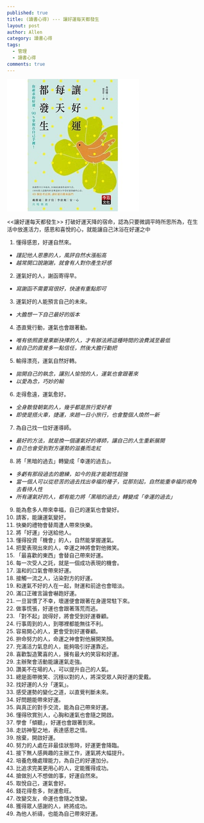 ```yaml
---
published: true
title: (讀書心得) --- 讓好運每天都發生
layout: post
author: Allen
category: 讀書心得
tags: 
  - 管理
  - 讀書心得
comments: true
---
```


![book](/images/blog/20191001/20191001-000.jpg)

<<讓好運每天都發生>>  打破好運天降的宿命，認為只要微調平時所思所為，在生活中放進活力，感恩和喜悅的心，就能讓自己沐浴在好運之中


1. 懂得感恩，好運自然來。
  - *謹記他人恩惠的人，風評自然水漲船高*
  - *越常開口說謝謝，就會有人對你產生好感*
2. 運氣好的人，謝函寄得早。
  - *寫謝函不需要寫很好，快速有重點即可*
3. 運氣好的人能預言自己的未來。
  - *大膽想一下自己最好的版本*
4. 憑直覺行動，運氣也會跟著動。
  - *唯有依照直覺果斷抉擇的人，才有辦法將這種時間的浪費減至最低*
  - *給自己的直覺多一點信任，然後大膽行動把*
5. 輸得漂亮，運氣自然好轉。
  - *拋開自己的執念，讓別人愉悅的人，運氣也會跟著來*
  - *以愛為念，巧妙的輸*
6. 走得愈遠，運氣愈好。
  - *全身散發朝氣的人，幾乎都是旅行愛好者*
  - *即使是搭火車，捷運，來趟一日小旅行，也會整個人煥然一新*
7. 為自己找一位好運導師。
  - *最好的方法，就是換一個運氣好的導師，讓自己的人生重新展開*
  - *自己也會受到對方運勢的滋養而走紅*
8. 將「黑暗的過去」轉變成「幸運的過去」。
  - *多虧有那段過去的磨練，如今的我才能韌性超強*
  - *當一個人可以從悲苦的過去找出幸福的種子，從那刻起，自然能重幸福的視角去看待人性*
  - *所有運氣好的人，都有能力將「黑暗的過去」轉變成「幸運的過去」*
9. 能為愈多人帶來幸福，自己的運氣也會變好。
10. 請客，能讓運氣變好。
11. 快樂的禮物會替周遭人帶來快樂。
12. 將「好運」分送給他人。
13. 懂得投資「機會」的人，自然能掌握運氣。
14. 把愛表現出來的人，幸運之神將會對他微笑。
15. 「最喜歡的東西」會替自己帶來好運。
16. 每一次受人之託，就是一個成功表現的機會。
17. 溫和的口氣會帶來好運。
18. 接觸一流之人，沾染對方的好運。
19. 和運氣不好的人在一起，財運和前途也會暗淡。
20. 滿口正確言論會嚇跑好運。
21. 一旦習慣了不幸，壞運便會跟著在身邊常駐下來。
22. 做事慌張，好運也會跟著落荒而逃。
23. 「對不起」說得好，將會受到好運眷顧。
24. 行事周到的人，到哪裡都能無往不利。
25. 容易開心的人，更會受到好運眷顧。
26. 拚命努力的人，命運之神會對他展開笑顏。
27. 充滿活力氣息的人，能夠吸引好運靠近。
28. 喜歡製造驚喜的人，擁有最大的笑容和好運。
29. 主辦聚會活動能讓運氣走強。
30. 讚美不在場的人，可以提升自己的人氣。
31. 總是面帶微笑、沉穩以對的人，將深受眾人與好運的愛戴。
32. 找好運的人分「運氣」。
33. 感受運勢的變化之道，以直覺判斷未來。
34. 好問題能帶來好運。
35. 與真正的對手交流，能為自己帶來好運。
36. 懂得欣賞別人，心胸和運氣也會隨之開啟。
37. 學會「傾聽」，好運也會跟著到來。
38. 走訪神聖之地，表達感恩之情。
39. 捨棄，開啟好運。
40. 努力的人處在非最佳狀態時，好運更會降臨。
41. 接下無人感興趣的主辦工作，運氣將大幅提升。
42. 培養危機處理能力，為自己的好運加分。
43. 比追求完美更用心的人，定能獲得成功。
44. 搶做別人不想做的事，好運自然來。
45. 取悅自己，運氣會好。
46. 錢花得愈多，財運愈旺。
47. 改變交友，命運也會隨之改變。
48. 獲得眾人感謝的人，終將成功。
49. 為他人祈禱，也能為自己帶來好運。
